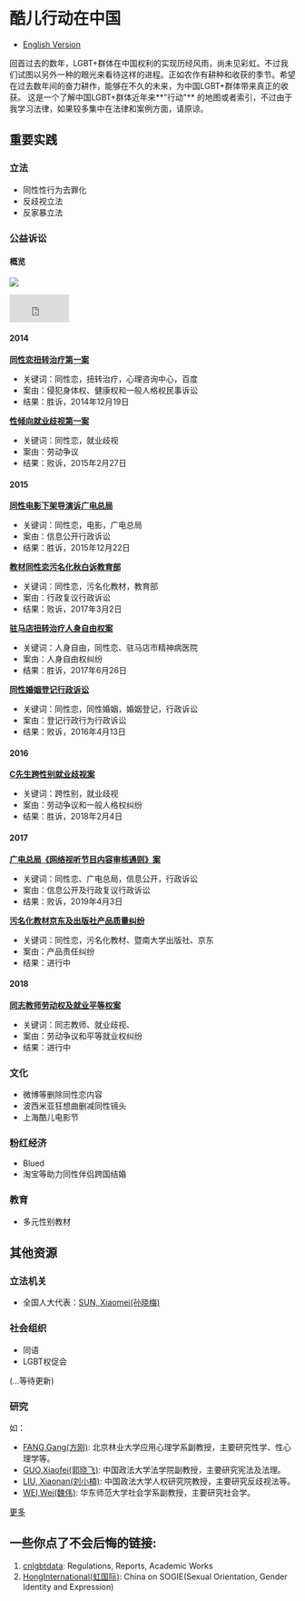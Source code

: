 # 酷儿行动在中国

* [English Version](./README_EN.md)

回首过去的数年，LGBT+群体在中国权利的实现历经风雨，尚未见彩虹。不过我们试图以另外一种的眼光来看待这样的进程。正如农作有耕种和收获的季节。希望在过去数年间的奋力耕作，能够在不久的未来，为中国LGBT+群体带来真正的收获。
这是一个了解中国LGBT+群体近年来**"行动"** 的地图或者索引，不过由于我学习法律，如果较多集中在法律和案例方面，请原谅。

## 重要实践

### 立法
* 同性性行为去罪化
* 反歧视立法
* 反家暴立法

### 公益诉讼

#### 概览
![](http://assets.processon.com/chart_image/5cc20886e4b0841b8440257f.png)

<iframe id="embed_dom" name="embed_dom" frameborder="0" style="display:block;width:105px; height:49px;" src="https://www.processon.com/embed/5cc20886e4b0841b8440257c"></iframe>

#### 2014

**[同性恋扭转治疗第一案](./yanzi.md)**

* 关键词：同性恋，扭转治疗，心理咨询中心，百度
* 案由：侵犯身体权、健康权和一般人格权民事诉讼
* 结果：胜诉，2014年12月19日

**[性倾向就业歧视第一案](./xiaohongmao.md)**

* 关键词：同性恋，就业歧视
* 案由：劳动争议
* 结果：败诉，2015年2月27日


#### 2015
**[同性电影下架导演诉广电总局](./fanpopo.md)**

* 关键词：同性恋，电影，广电总局
* 案由：信息公开行政诉讼
* 结果：胜诉，2015年12月22日

**[教材同性恋污名化秋白诉教育部](./qiubai.md)**

* 关键词：同性恋，污名化教材，教育部
* 案由：行政复议行政诉讼
* 结果：败诉，2017年3月2日

**[驻马店扭转治疗人身自由权案](./zhumadian.md)**

* 关键词：人身自由，同性恋、驻马店市精神病医院
* 案由：人身自由权纠纷
* 结果：胜诉，2017年6月26日

**[同性婚姻登记行政诉讼](./sunwenlin.md)**

* 关键词：同性恋，同性婚姻，婚姻登记，行政诉讼
* 案由：登记行政行为行政诉讼
* 结果：败诉，2016年4月13日

#### 2016
**[C先生跨性别就业歧视案](./cxiansheng.md)**

* 关键词：跨性别，就业歧视
* 案由：劳动争议和一般人格权纠纷
* 结果：胜诉，2018年2月4日

#### 2017
**[广电总局《网络视听节目内容审核通则》案](./tongze.md)**

* 关键词：同性恋、广电总局，信息公开，行政诉讼
* 案由：信息公开及行政复议行政诉讼
* 结果：败诉，2019年4月3日

**[污名化教材京东及出版社产品质量纠纷](./xixi.md)**

* 关键词：同性恋，污名化教材、暨南大学出版社、京东
* 案由：产品责任纠纷
* 结果：进行中

#### 2018
**[同志教师劳动权及就业平等权案](./mingjue.md)**

* 关键词：同志教师、就业歧视、
* 案由：劳动争议和平等就业权纠纷
* 结果：进行中

### 文化
* 微博等删除同性恋内容
* 波西米亚狂想曲删减同性镜头
* 上海酷儿电影节

### 粉红经济
* Blued
* 淘宝等助力同性伴侣跨国结婚

### 教育
* 多元性别教材


## 其他资源

### 立法机关
* 全国人大代表：[SUN, Xiaomei(孙晓梅)](http://www.cwu.edu.cn/xww/kyxz/47972.htm)


### 社会组织

* 同语
* LGBT权促会

(...等待更新)

### 研究

如：

* [FANG,Gang(方刚)](https://baike.baidu.com/item/方刚/9478294?fr=aladdin): 北京林业大学应用心理学系副教授，主要研究性学、性心理学等。
* [GUO,Xiaofei(郭晓飞)](http://fxy.cupl.edu.cn/info/1091/2610.htm): 中国政法大学法学院副教授，主要研究宪法及法理。
* [LIU, Xiaonan(刘小楠)](http://rqyjy.cupl.edu.cn/info/1031/1702.htm): 中国政法大学人权研究院教授，主要研究反歧视法等。
* [WEI,Wei(魏伟)](https://www.douban.com/note/558790908/): 华东师范大学社会学系副教授，主要研究社会学。

 [更多](yanjiu.md)




## 一些你点了不会后悔的链接:

1. [cnlgbtdata](https://cnlgbtdata.com/): Regulations, Reports, Academic Works
2. [HongInternational(虹国际)](http://rainbowun.org): China on SOGIE(Sexual Orientation, Gender Identity and Expression)

